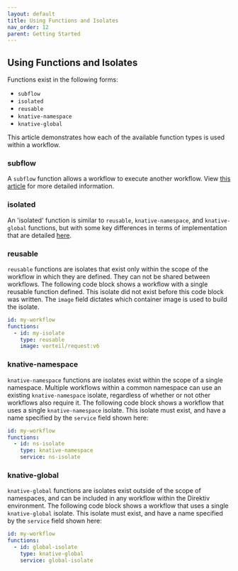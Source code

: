 ```yaml
---
layout: default
title: Using Functions and Isolates
nav_order: 12
parent: Getting Started
---
```


## Using Functions and Isolates

Functions exist in the following forms:

- `subflow`
- `isolated`
- `reusable`
- `knative-namespace`
- `knative-global`

This article demonstrates how each of the available function types is used within a workflow.

### subflow

A `subflow` function allows a workflow to execute another workflow. View [this article](/docs/walkthrough/subflows.html) for more detailed information.

### isolated

An 'isolated' function is similar to `reusable`, `knative-namespace`, and `knative-global` functions, but with some key differences in terms of implementation that are detailed [here](/docs/walkthrough/isolated-functions.html).

### reusable

`reusable` functions are isolates that exist only within the scope of the workflow in which they are defined. They can not be shared between workflows. The following code block shows a workflow with a single reusable function defined. This isolate did not exist before this code block was written. The `image` field dictates which container image is used to build the isolate.

```yml
id: my-workflow
functions:
  - id: my-isolate
    type: reusable
    image: vorteil/request:v6
```

### knative-namespace

`knative-namespace` functions are isolates exist within the scope of a single namespace. Multiple workflows within a common namespace can use an existing `knative-namespace` isolate, regardless of whether or not other workflows also require it. The following code block shows a workflow that uses a single `knative-namespace` isolate. This isolate must exist, and have a name specified by the `service` field shown here:

```yml
id: my-workflow
functions:
  - id: ns-isolate
    type: knative-namespace
    service: ns-isolate
```

### knative-global

`knative-global` functions are isolates exist outside of the scope of namespaces, and can be included in any workflow within the Direktiv environment. The following code block shows a workflow that uses a single `knative-global` isolate. This isolate must exist, and have a name specified by the `service` field shown here:

```yml
id: my-workflow
functions:
  - id: global-isolate
    type: knative-global
    service: global-isolate
```